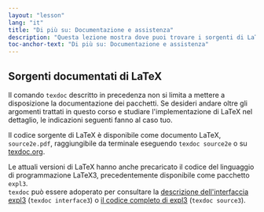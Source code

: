 ```yaml
---
layout: "lesson"
lang: "it"
title: "Di più su: Documentazione e assistenza"
description: "Questa lezione mostra dove puoi trovare i sorgenti di LaTeX."
toc-anchor-text: "Di più su: Documentazione e assistenza"
---
```



## Sorgenti documentati di LaTeX

Il comando `texdoc` descritto in precedenza non si limita a
mettere a disposizione la documentazione dei pacchetti. 
Se desideri andare oltre gli argomenti trattati in questo 
corso e studiare l'implementazione di LaTeX nel dettaglio, 
le indicazioni seguenti fanno al caso tuo.

Il codice sorgente di LaTeX è disponibile come documento
LaTeX, `source2e.pdf`, raggiungibile da terminale 
eseguendo `texdoc source2e` o su
[texdoc.org](https://texdoc.org/pkg/source2e).

Le attuali versioni di LaTeX hanno anche precaricato il codice 
del linguaggio di programmazione LaTeX3, precedentemente
disponibile come pacchetto `expl3`.  
`texdoc` può essere adoperato per consultare la
[descrizione dell'interfaccia expl3](https://texdoc.org/pkg/interface3) (`texdoc interface3`)
o
[il codice completo di expl3](https://texdoc.org/pkg/source3) (`texdoc source3`).





